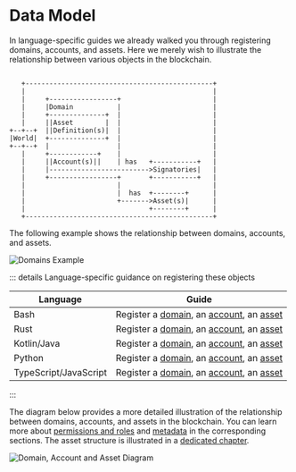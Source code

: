 # Data Model

In language-specific guides we already walked you through registering
domains, accounts, and assets. Here we merely wish to illustrate the
relationship between various objects in the blockchain.

```

   +-----------------------------------------------+
   |                                               |
   |     +-----------------+                       |
   |     |Domain           |                       |
   |     +--------------+  |                       |
   |     ||Asset        |  |                       |
+--+--+  ||Definition(s)|  |                       |
|World|  +--------------+  |                       |
+--+--+  |                 |                       |
   |     +------------+    |                       |
   |     ||Account(s)||    | has   +-----------+   |
   |     |------------------------->Signatories|   |
   |     +-----------------+       +-----------+   |
   |                       |                       |
   |                       |  has  +--------+      |
   |                       +------->Asset(s)|      |
   |                               +--------+      |
   +-----------------------------------------------+

```

The following example shows the relationship between domains, accounts, and
assets.

![Domains Example](/img/domains-example.png)

::: details Language-specific guidance on registering these objects

| Language              | Guide                                                                                                                                                                                                  |
|-----------------------| ------------------------------------------------------------------------------------------------------------------------------------------------------------------------------------------------------ |
| Bash                  | Register a [domain](/guide/bash.md#_3-registering-a-domain), an [account](/guide/bash.md#_4-registering-an-account), an [asset](/guide/bash.md#_5-registering-and-minting-assets)                      |
| Rust                  | Register a [domain](/guide/rust.md#_3-registering-a-domain), an [account](/guide/rust.md#_4-registering-an-account), an [asset](/guide/rust.md#_5-registering-and-minting-assets)                      |
| Kotlin/Java           | Register a [domain](/guide/kotlin-java.md#_3-registering-a-domain), an [account](/guide/kotlin-java.md#_4-registering-an-account), an [asset](/guide/kotlin-java.md#_5-registering-and-minting-assets) |
| Python                | Register a [domain](/guide/python.md#_3-registering-a-domain), an [account](/guide/python.md#_4-registering-an-account), an [asset](/guide/python.md#_5-registering-and-minting-assets)                |
| TypeScript/JavaScript | Register a [domain](/guide/javascript.md#_3-registering-a-domain), an [account](/guide/javascript.md#_4-registering-an-account), an [asset](/guide/javascript.md#_5-registering-and-minting-assets)    |

:::

The diagram below provides a more detailed illustration of the relationship
between domains, accounts, and assets in the blockchain. You can learn more
about [permissions and roles](./permissions.md) and [metadata](metadata.md)
in the corresponding sections. The asset structure is illustrated in a
[dedicated chapter](./assets.md).

![Domain, Account and Asset Diagram](/img/domain-account-asset-diagram.png)

